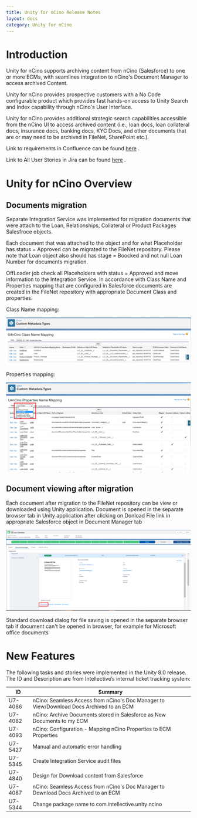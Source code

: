 ```yaml
---
title: Unity for nCino Release Notes
layout: docs
category: Unity for nCino
---
```


# Introduction
Unity for nCino supports archiving content from nCino (Salesforce) to one or more ECMs, with seamlines integration to nCino's Document Manager to access archived Content.
 
Unity for nCino provides prospective customers with a No Code configurable product which provides fast hands-on access to Unity Search and Index capability through nCino's User Interface.
 
Unity for nCino provides additional strategic search capabilities accessible from the nCino UI to access archived content (i.e., loan docs, loan collateral docs, insurance docs, banking docs, KYC Docs, and other documents that are or may need to be archived in FileNet, SharePoint etc.).

Link to requirements in Confluence can be found [here](https://confluence.intellective.com/display/ENG/nCino+Integration) .

Link to All User Stories in Jira can be found [here](https://jira.intellective.com/issues/?jql=fixVersion%20%3D%20%22U4nCino%201.0%22%20AND%20issuetype%20not%20in%20(Test%2C%20Task%2C%20Sub-task%2C%20Epic)%20ORDER%20BY%20priority%20DESC%2C%20status%20DESC) .


# Unity for nCino Overview

## Documents migration
Separate Integration Service was implemented for migration documents that were attach to the Loan, Relationships, Collateral or Product Packages Salesfroce objects.

Each document that was attached to the object and for what Placeholder has status = Approved can be migrated to the FileNet repository. Please note that Loan object also should has stage = Boocked and not null Loan Number for documents migration.

OffLoader job check all Placeholders with status = Approved and move information to the Integration Service. In accordance with Class Name and Properties mapping that are configured in Salesforce documents are created in the FileNet repository with appropriate Document Class and properties.

Class Name mapping:

![class-name-mapping](u4nCino-release-notes/images/class-name-mapping.png)

Properties mapping:

![properties-mapping](u4nCino-release-notes/images/properties-mapping.png)

## Document viewing after migration
Each document after migration to the FileNet repository can be view or downloaded using Unity application.
Document is opened in the separate browser tab in Unity application after clicking on Donload File link in appropriate Salesforce object in Document Manager tab

![download-document](u4nCino-release-notes/images/download-document.png)

Standard download dialog for file saving is opened in the separate browser tab if document can't be opened in browser, for example for Microsoft office documents

# New Features

The following tasks and stories were implemented in the Unity 8.0 release. 
The ID and Description are from Intellective’s internal ticket tracking system:


| ID      | Summary                                                                                              |
| ------- | ---------------------------------------------------------------------------------------------------- |
| U7-4086 | nCino: Seamless Access from nCino's Doc Manager to View/Download Docs Archived to an ECM             |
| U7-4082 | nCino: Archive Documents stored in Salesforce as New Documents to my ECM                             |
| U7-4093 | nCino: Configuration - Mapping nCino Properties to ECM Properties                                    |
| U7-5427 | Manual and automatic error handling                                                                  |
| U7-5345 | Create Integration Service audit files                                                               |
| U7-4840 | Design for Download content from Salesforce                                                          |
| U7-4087 | nCino: Seamless Access from nCino's Doc Manager to Download Docs Archived to an ECM                  |
| U7-5344 | Change package name to com.intellective.unity.ncino                                                  |

